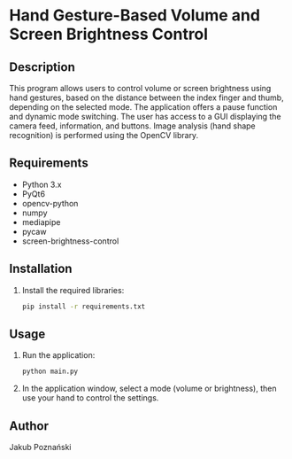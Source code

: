 # **Hand Gesture-Based Volume and Screen Brightness Control**

## **Description**
This program allows users to control volume or screen brightness using hand gestures, based on the distance between the index finger and thumb, depending on the selected mode. The application offers a pause function and dynamic mode switching. The user has access to a GUI displaying the camera feed, information, and buttons. Image analysis (hand shape recognition) is performed using the OpenCV library.

## **Requirements**
- Python 3.x  
- PyQt6  
- opencv-python  
- numpy  
- mediapipe  
- pycaw  
- screen-brightness-control  

## **Installation**
1. Install the required libraries:
    ```sh
    pip install -r requirements.txt
    ```

## **Usage**
1. Run the application:
    ```sh
    python main.py
    ```
2. In the application window, select a mode (volume or brightness), then use your hand to control the settings.


## **Author**
Jakub Poznański

